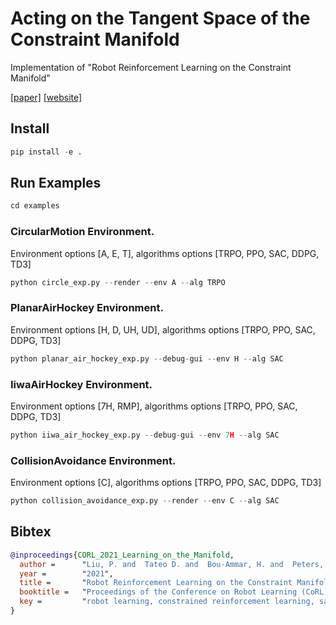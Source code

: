 # Acting on the Tangent Space of the Constraint Manifold
Implementation of "Robot Reinforcement Learning on the Constraint Manifold"

[[paper]](https://www.ias.informatik.tu-darmstadt.de/uploads/Team/PuzeLiu/CORL_2021_Learning_on_the_Manifold.pdf)
[[website]](https://sites.google.com/view/robot-air-hockey/atacom)

## Install
```python
pip install -e .
```

## Run Examples
```python
cd examples
```
### CircularMotion Environment. 
Environment options [A, E, T], algorithms options [TRPO, PPO, SAC, DDPG, TD3]
```python
python circle_exp.py --render --env A --alg TRPO
```

### PlanarAirHockey Environment. 
Environment options [H, D, UH, UD], algorithms options [TRPO, PPO, SAC, DDPG, TD3]
```python
python planar_air_hockey_exp.py --debug-gui --env H --alg SAC
```

### IiwaAirHockey Environment. 
Environment options [7H, RMP], algorithms options [TRPO, PPO, SAC, DDPG, TD3]
```python
python iiwa_air_hockey_exp.py --debug-gui --env 7H --alg SAC
```

### CollisionAvoidance Environment. 
Environment options [C], algorithms options [TRPO, PPO, SAC, DDPG, TD3]
```python
python collision_avoidance_exp.py --render --env C --alg SAC
```


## Bibtex
```bibtex
@inproceedings{CORL_2021_Learning_on_the_Manifold,
  author =      "Liu, P. and  Tateo D. and  Bou-Ammar, H. and  Peters, J.",
  year =        "2021",
  title =       "Robot Reinforcement Learning on the Constraint Manifold",
  booktitle =   "Proceedings of the Conference on Robot Learning (CoRL)",
  key =	        "robot learning, constrained reinforcement learning, safe exploration",
}
```
